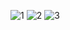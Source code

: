 ![1](https://user-images.githubusercontent.com/53713274/119899582-f2afec00-bf4b-11eb-9ff0-1cbc8de0e617.jpg)
![2](https://user-images.githubusercontent.com/53713274/119899584-f3e11900-bf4b-11eb-93db-3a96ecd0dd37.jpg)
![3](https://user-images.githubusercontent.com/53713274/119899585-f3e11900-bf4b-11eb-80a8-1e307d9afc2d.jpg)
